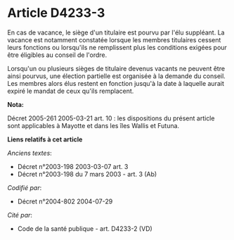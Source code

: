 # Article D4233-3

En cas de vacance, le siège d'un titulaire est pourvu par l'élu suppléant. La vacance est notamment constatée lorsque les
membres titulaires cessent leurs fonctions ou lorsqu'ils ne remplissent plus les conditions exigées pour être éligibles au
conseil de l'ordre.

Lorsqu'un ou plusieurs sièges de titulaire devenus vacants ne peuvent être ainsi pourvus, une élection partielle est
organisée à la demande du conseil. Les membres alors élus restent en fonction jusqu'à la date à laquelle aurait expiré le
mandat de ceux qu'ils remplacent.

**Nota:**

Décret 2005-261 2005-03-21 art. 10 : les dispositions du présent article sont applicables à Mayotte et dans les îles Wallis
et Futuna.

**Liens relatifs à cet article**

_Anciens textes_:

  - Décret n°2003-198 2003-03-07 art. 3
  - Décret n°2003-198 du 7 mars 2003 - art. 3 (Ab)

_Codifié par_:

  - Décret n°2004-802 2004-07-29

_Cité par_:

  - Code de la santé publique - art. D4233-2 (VD)
